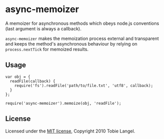 async-memoizer
==============

A memoizer for asynchronous methods which obeys node.js conventions (last argument is always a callback).

`async-memoizer` makes the memoization process external and transparent and keeps the method's asynchronous
behaviour by relying on `process.nextTick` for memoized results.

Usage
-----
    
    var obj = {
      readFile(callback) {
        require('fs').readFile('path/to/file.txt', 'utf8', callback);
      }
    };

    require('async-memoizer').memoize(obj, 'readFile');

License
-------

Licensed under the [MIT license][1], Copyright 2010 Tobie Langel.

[1]: http://github.com/tobie/async-memoizer/raw/master/LICENSE

